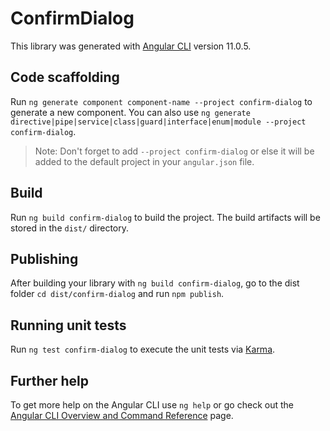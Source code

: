 # ConfirmDialog

This library was generated with [Angular CLI](https://github.com/angular/angular-cli) version 11.0.5.

## Code scaffolding

Run `ng generate component component-name --project confirm-dialog` to generate a new component. You can also use `ng generate directive|pipe|service|class|guard|interface|enum|module --project confirm-dialog`.
> Note: Don't forget to add `--project confirm-dialog` or else it will be added to the default project in your `angular.json` file. 

## Build

Run `ng build confirm-dialog` to build the project. The build artifacts will be stored in the `dist/` directory.

## Publishing

After building your library with `ng build confirm-dialog`, go to the dist folder `cd dist/confirm-dialog` and run `npm publish`.

## Running unit tests

Run `ng test confirm-dialog` to execute the unit tests via [Karma](https://karma-runner.github.io).

## Further help

To get more help on the Angular CLI use `ng help` or go check out the [Angular CLI Overview and Command Reference](https://angular.io/cli) page.
